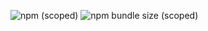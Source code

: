 ![npm (scoped)](https://img.shields.io/npm/v/@alterman/naza-charts)
![npm bundle size (scoped)](https://img.shields.io/bundlephobia/min/alterman/naza-charts)
